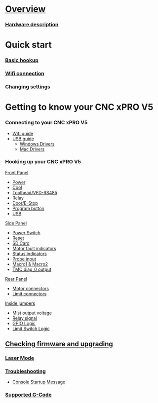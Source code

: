 # [Overview](https://github.com/Spark-Concepts/xPro-V5/wiki)

### [Hardware description](Hardware_Description)

# Quick start

### [Basic hookup](Basic-hookup)
<!--- - [Motors](Motors) 
 - [Limit switches](Limit_switches) --->

### [Wifi connection](Wifi-connection)
 
### [Changing settings](Changing-settings)

<!--- ### [Suggested settings](Suggested-settings)
 - [Workbee screw](Workbee_screw)
 - [Openbuilds screw](Openbuilds_screw)
 - [Bulkman screw](Bulkman_screw)
 - [Belt driven machines](Belt_driven_machines) --->

# Getting to know your CNC xPRO V5
	
### Connecting to your CNC xPRO V5
 - [Wifi guide](Wifi_guide)
 - [USB guide](USB_guide)
   - [Windows Drivers](https://github.com/Spark-Concepts/xPro-V5/wiki/USB_guide#usb-driver-install)
   - [Mac Drivers](https://github.com/Spark-Concepts/xPro-V5/wiki/USB_guide#mac-osx-driver-installation)

### Hooking up your CNC xPRO V5	
[Front Panel](Front_Panel)
 - [Power](https://github.com/Spark-Concepts/xPro-V5/wiki/Front_Panel#power) 
 - [Cool](https://github.com/Spark-Concepts/xPro-V5/wiki/Front_Panel#cool)
 - [Toolhead/VFD-RS485](https://github.com/Spark-Concepts/xPro-V5/wiki/Front_Panel#toolheadvfd-rs485)
 - [Relay](https://github.com/Spark-Concepts/xPro-V5/wiki/Front_Panel#relay-terminal)
 - [Door/E-Stop](https://github.com/Spark-Concepts/xPro-V5/wiki/Front_Panel#doorestop)
 - [Program button](https://github.com/Spark-Concepts/xPro-V5/wiki/Front_Panel#program-button)
 - [USB](https://github.com/Spark-Concepts/xPro-V5/wiki/Front_Panel#usb-connection)

[Side Panel](Side_Panel)
 - [Power Switch](https://github.com/Spark-Concepts/xPro-V5/wiki/Side_Panel#power-switch) 
 - [Reset](https://github.com/Spark-Concepts/xPro-V5/wiki/Side_Panel#reset-switch)
 - [SD Card](https://github.com/Spark-Concepts/xPro-V5/wiki/Side_Panel#sd-card)
 - [Motor fault indicators](https://github.com/Spark-Concepts/xPro-V5/wiki/Side_Panel#motor-fault-indicators)
 - [Status indicators](https://github.com/Spark-Concepts/xPro-V5/wiki/Side_Panel#status-indicators)
 - [Probe input](https://github.com/Spark-Concepts/xPro-V5/wiki/Side_Panel#probe-input)
 - [Macro1 & Macro2](https://github.com/Spark-Concepts/xPro-V5/wiki/Side_Panel#macro1--macro2)
 - [TMC diag_0 output](https://github.com/Spark-Concepts/xPro-V5/wiki/Side_Panel#tmc-diag_0)

[Rear Panel](Rear_Panel)
 - [Motor connectors](https://github.com/Spark-Concepts/xPro-V5/wiki/Rear_Panel#motor-connectors) 
 - [Limit connectors](https://github.com/Spark-Concepts/xPro-V5/wiki/Rear_Panel#limit-connectors)

[Inside jumpers](Inside_jumpers)
 - [Mist output voltage](https://github.com/Spark-Concepts/xPro-V5/wiki/Front_Panel#cool)
 - [Relay signal](https://github.com/Spark-Concepts/xPro-V5/wiki/Front_Panel#relay-terminal) 
 - [GPIO Logic](GPIO_Logic)
 - [Limit Switch Logic](https://github.com/Spark-Concepts/xPro-V5/wiki/Rear_Panel#switch-types)

## [Checking firmware and upgrading](Checking_firmware_and_upgrading)

### [Laser Mode](Laser_Mode)

### [Troubleshooting](Troubleshooting)
 - [Console Startup Message](https://github.com/Spark-Concepts/xPro-V5/wiki/Troubleshooting#console-startup-message)	

### [Supported G-Code](Supported_G-Code)